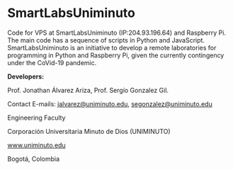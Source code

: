 # SmartLabsUniminuto
Code for VPS at SmartLabsUniminuto (IP:204.93.196.64) and Raspberry Pi. The main code has a sequence of scripts in Python and JavaScript. SmartLabsUniminuto is an initiative to develop a remote laboratories for programming in Python and Raspberry Pi, given the currently contingency under the CoVid-19 pandemic. 

<b>Developers:</b>

Prof. Jonathan Álvarez Ariza, Prof. Sergío Gonzalez Gil.

Contact E-mails: jalvarez@uniminuto.edu, segonzalez@uniminuto.edu

Engineering Faculty

Corporación Universitaria Minuto de Dios (UNIMINUTO)

www.uniminuto.edu

Bogotá, Colombia
